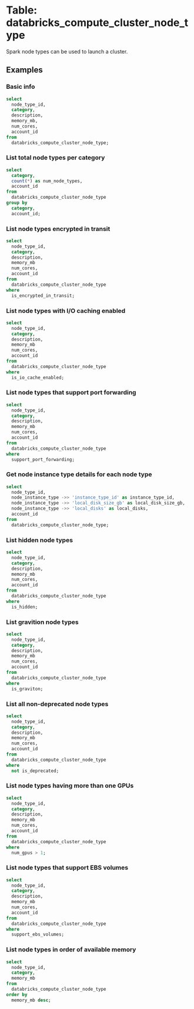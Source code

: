 # Table: databricks_compute_cluster_node_type

Spark node types can be used to launch a cluster.

## Examples

### Basic info

```sql
select
  node_type_id,
  category,
  description,
  memory_mb,
  num_cores,
  account_id
from
  databricks_compute_cluster_node_type;
```

### List total node types per category

```sql
select
  category,
  count(*) as num_node_types,
  account_id
from
  databricks_compute_cluster_node_type
group by
  category,
  account_id;
```

### List node types encrypted in transit

```sql
select
  node_type_id,
  category,
  description,
  memory_mb
  num_cores,
  account_id
from
  databricks_compute_cluster_node_type
where
  is_encrypted_in_transit;
```

### List node types with I/O caching enabled

```sql
select
  node_type_id,
  category,
  description,
  memory_mb
  num_cores,
  account_id
from
  databricks_compute_cluster_node_type
where
  is_io_cache_enabled;
```

### List node types that support port forwarding

```sql
select
  node_type_id,
  category,
  description,
  memory_mb
  num_cores,
  account_id
from
  databricks_compute_cluster_node_type
where
  support_port_forwarding;
```

### Get node instance type details for each node type

```sql
select
  node_type_id,
  node_instance_type ->> 'instance_type_id' as instance_type_id,
  node_instance_type ->> 'local_disk_size_gb' as local_disk_size_gb,
  node_instance_type ->> 'local_disks' as local_disks,
  account_id
from
  databricks_compute_cluster_node_type;
```

### List hidden node types

```sql
select
  node_type_id,
  category,
  description,
  memory_mb
  num_cores,
  account_id
from
  databricks_compute_cluster_node_type
where
  is_hidden;
```

### List gravition node types

```sql
select
  node_type_id,
  category,
  description,
  memory_mb
  num_cores,
  account_id
from
  databricks_compute_cluster_node_type
where
  is_graviton;
```

### List all non-deprecated node types

```sql
select
  node_type_id,
  category,
  description,
  memory_mb
  num_cores,
  account_id
from
  databricks_compute_cluster_node_type
where
  not is_deprecated;
```

### List node types having more than one GPUs

```sql
select
  node_type_id,
  category,
  description,
  memory_mb
  num_cores,
  account_id
from
  databricks_compute_cluster_node_type
where
  num_gpus > 1;
```

### List node types that support EBS volumes

```sql
select
  node_type_id,
  category,
  description,
  memory_mb
  num_cores,
  account_id
from
  databricks_compute_cluster_node_type
where
  support_ebs_volumes;
```

### List node types in order of available memory

```sql
select
  node_type_id,
  category,
  memory_mb
from
  databricks_compute_cluster_node_type
order by
  memory_mb desc;
```